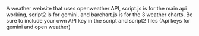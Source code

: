 A weather website that uses openweather API, script.js is for the main api working, script2 is for gemini, and barchart.js is for the 3 weather charts. Be sure to include your own API key in the script and script2 files (Api keys for gemini and open weather)
